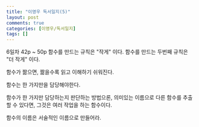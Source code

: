 ```yaml
---
title: "이영우 독서일지(5)"
layout: post
comments: true
categories: [이영우/독서일지]
tags: []
---
```


6일차 42p ~ 50p 
함수를 만드는 규칙은 "작게" 이다.
함수를 만드는 두번째 규칙은 "더 작게" 이다.

함수가 짦으면, 짦을수록 읽고 이해하기 쉬워진다.

함수는 한 가지만을 담당해야한다.

함수가 한 가지만 담당하는지 판단하는 방법으론, 의미있는 이름으로 다른 함수를 추출할 수 있다면, 그것은 여러 작업을 하는 함수이다.

함수의 이름은 서술적인 이름으로 만들어라.
